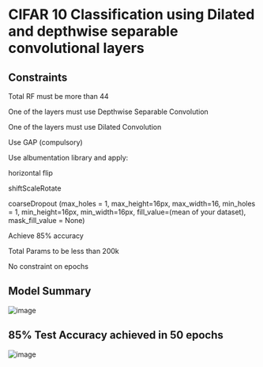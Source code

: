 # CIFAR 10 Classification using Dilated and depthwise separable convolutional layers

## Constraints
Total RF must be more than 44

One of the layers must use Depthwise Separable Convolution

One of the layers must use Dilated Convolution

Use GAP (compulsory)

Use albumentation library and apply:

horizontal flip

shiftScaleRotate

coarseDropout (max_holes = 1, max_height=16px, max_width=16, min_holes = 1, min_height=16px, min_width=16px, fill_value=(mean of your dataset), mask_fill_value = None)

Achieve 85% accuracy

Total Params to be less than 200k

No constraint on epochs

## Model Summary

![image](https://github.com/RashiTech/ERA-V1/assets/90626052/bc9e83a0-2a5c-4f17-b041-a7514f7cb722)

## 85% Test Accuracy achieved in 50 epochs

![image](https://github.com/RashiTech/ERA-V1/assets/90626052/7b30fcbc-d40b-43dc-934f-673fbb7ced68)

